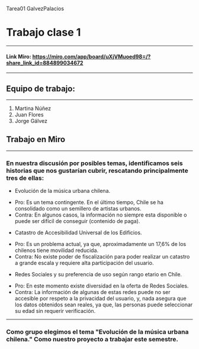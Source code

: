 Tarea01 GalvezPalacios
# Trabajo clase 1
---
#### Link Miro: https://miro.com/app/board/uXjVMuoed98=/?share_link_id=884899034672
---

## Equipo de trabajo:
---

 1. Martina Núñez
 2. Juan Flores
 3. Jorge Gálvez


## Trabajo en Miro
---

### En nuestra discusión por posibles temas, identificamos seis historias que nos gustarían cubrir, rescatando principalmente tres de ellas:

+ Evolución de la música urbana chilena.
- Pro: Es un tema contingente. En el último tiempo, Chile se ha consolidado como un semillero de artistas urbanos.
- Contra: En algunos casos, la información no siempre esta disponible o puede ser difícil de conseguir (contenido de paga).

+ Catastro de Accesibilidad Universal de los Edificios.
- Pro: Es un problema actual, ya que, aproximadamente un 17,6% de los chilenos tiene movilidad reducida.
- Contra: No existe poder de fiscalización para poder realizar un catastro a grande escala y requiere alta participación del usuario.

+ Redes Sociales y su preferencia de uso según rango etario en Chile.
- Pro: En este momento existe diversidad en la oferta de Redes Sociales.
- Contra: La información de algunas de estas redes puede no ser accesible por respeto a la privacidad del usuario, y, nada asegura que los datos obtenidos sean reales, ya que, las personas puede seleccionar su edad sin requerir verificación. 
---

### Como grupo elegimos el tema "Evolución de la música urbana chilena." Como nuestro proyecto a trabajar este semestre.